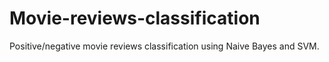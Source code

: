 # Movie-reviews-classification
Positive/negative movie reviews classification using Naive Bayes and SVM.
